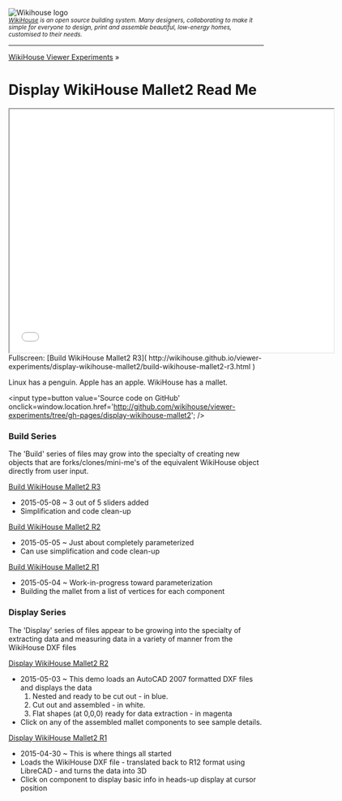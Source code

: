 ![Wikihouse logo]( http://avatars3.githubusercontent.com/u/4091108?v=3&s=100 )  
_<small>[WikiHouse]( http://www.wikihouse.cc/ ) is an open source building system. Many designers, collaborating to make it simple for everyone to design, print and assemble beautiful, low-energy homes, customised to their needs.</small>_
***
[WikiHouse Viewer Experiments]( http://wikihouse.github.io/viewer-experiments/index.html ) &raquo;

Display WikiHouse Mallet2 Read Me
===

<span style=display:none; >[View as web page]( http://wikihouse.github.io/viewer-experiments/display-wikihouse-mallet2/ "view the files as apps." ) </span>  

<iframe src=build-wikihouse-mallet2-r3.html width=640 height=480></iframe>
Fullscreen: [Build WikiHouse Mallet2 R3]( http://wikihouse.github.io/viewer-experiments/display-wikihouse-mallet2/build-wikihouse-mallet2-r3.html )

Linux has a penguin. Apple has an apple. WikiHouse has a mallet.

<input type=button value='Source code on GitHub' onclick=window.location.href='http://github.com/wikihouse/viewer-experiments/tree/gh-pages/display-wikihouse-mallet2'; />


### Build Series
The 'Build' series of files may grow into the specialty of creating new objects that are forks/clones/mini-me's 
of the equivalent WikiHouse object directly from user input.

[Build WikiHouse Mallet2 R3]( http://wikihouse.github.io/viewer-experiments/display-wikihouse-mallet2/build-wikihouse-mallet2-r3.html )  

* 2015-05-08 ~ 3 out of 5 sliders added
* Simplification and code clean-up


[Build WikiHouse Mallet2 R2]( http://wikihouse.github.io/viewer-experiments/display-wikihouse-mallet2/build-wikihouse-mallet2-r2.html )  

* 2015-05-05 ~ Just about completely parameterized
* Can use simplification and code clean-up

[Build WikiHouse Mallet2 R1]( http://wikihouse.github.io/viewer-experiments/display-wikihouse-mallet2/build-wikihouse-mallet2-r1.html )  

* 2015-05-04 ~ Work-in-progress toward parameterization 
* Building the mallet from a list of vertices for each component

### Display Series
The 'Display' series of files appear to be growing into the specialty of extracting data and measuring data in a variety of manner from the WikiHouse DXF files

[Display WikiHouse Mallet2 R2]( http://wikihouse.github.io/viewer-experiments/display-wikihouse-mallet2/display-wikihouse-mallet2-r2.html )
 
 
* 2015-05-03 ~ This demo loads an AutoCAD 2007 formatted DXF files and displays the data
	1. Nested and ready to be cut out - in blue. 
	2. Cut out and assembled - in white. 
	3. Flat shapes (at 0,0,0) ready for data extraction - in magenta
* Click on any of the assembled mallet components to see sample details. 


[Display WikiHouse Mallet2 R1]( http://wikihouse.github.io/viewer-experiments/display-wikihouse-mallet2/display-wikihouse-mallet1-r1.html )

* 2015-04-30 ~ This is where things all started 
* Loads the WikiHouse DXF file - translated back to R12 format using LibreCAD - and turns the data into 3D
* Click on component to display basic info in heads-up display at cursor position  

